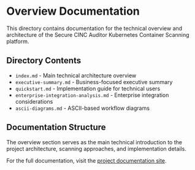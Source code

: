 # Overview Documentation

This directory contains documentation for the technical overview and architecture of the Secure CINC Auditor Kubernetes Container Scanning platform.

## Directory Contents

- `index.md` - Main technical architecture overview
- `executive-summary.md` - Business-focused executive summary
- `quickstart.md` - Implementation guide for technical users
- `enterprise-integration-analysis.md` - Enterprise integration considerations
- `ascii-diagrams.md` - ASCII-based workflow diagrams

## Documentation Structure

The overview section serves as the main technical introduction to the project architecture, scanning approaches, and implementation details.

For the full documentation, visit the [project documentation site](https://github.com/mitre/kube-secure-scanner).
